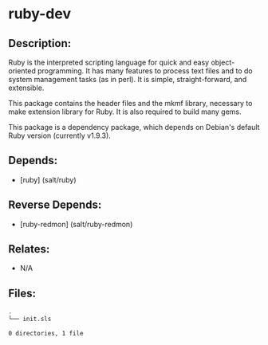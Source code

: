 # ruby-dev

## Description:

Ruby is the interpreted scripting language for quick and easy object-oriented programming.  It has many features to process text files and to do system management tasks (as in perl).  It is simple, straight-forward, and extensible.

This package contains the header files and the mkmf library, necessary to make extension library for Ruby. It is also required to build many gems.

This package is a dependency package, which depends on Debian's default Ruby version (currently v1.9.3).

## Depends:

  -  [ruby] (salt/ruby)

## Reverse Depends:

  -  [ruby-redmon] (salt/ruby-redmon)

## Relates:

  -  N/A

## Files:

```bash
.
└── init.sls

0 directories, 1 file
```
